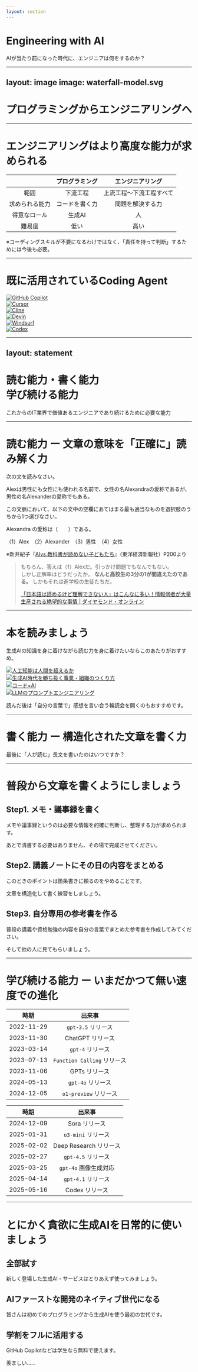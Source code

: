 ```yaml
---
layout: section
---
```


# Engineering with AI

AIが当たり前になった時代に、エンジニアは何をするのか？

---
layout: image
image: waterfall-model.svg
---

# プログラミングからエンジニアリングへ

<div v-click class="absolute left-1/2 bottom-85px -translate-x-1/2 border-red-500 border-8 w-100 h-20 rounded"></div>

<div v-click class="absolute left-1/2 top-85px -translate-x-1/2 border-blue-500 border-8 w-220 h-100 rounded"></div>

---

# エンジニアリングはより高度な能力が求められる

|                | プログラミング |     エンジニアリング     |
| :------------: | :------------: | :----------------------: |
|      範囲      |    下流工程    | 上流工程〜下流工程すべて |
| 求められる能力 | コードを書く力 |     問題を解決する力     |
|  得意なロール  |     生成AI     |            人            |
|     難易度     |      低い      |           高い           |

<div v-click>
<AutoFitText modelValue="コーディングしかできないプログラマーは生成AIに代替される"/>

※コーディングスキルが不要になるわけではなく、「責任を持って判断」するためには今後も必要。

</div>

---

# 既に活用されているCoding Agent

<div class="grid grid-rows-2 gap-4">
<div class="grid grid-cols-3 gap-32">
<div><a href="https://github.com/features/copilot" target="_blank" rel="noopener noreferrer"><img src="/coding-agent/github-copilot.png" alt="GitHub Copilot"></a></div>
<div><a href="https://www.cursor.so/" target="_blank" rel="noopener noreferrer"><img src="/coding-agent/cursor.png" alt="Cursor"></a></div>
<div><a href="https://cline.bot/" target="_blank" rel="noopener noreferrer"><img src="/coding-agent/cline.png" alt="Cline"></a></div>
</div>
<div class="grid grid-cols-3 gap-32">
<div><a href="https://devin.ai/" target="_blank" rel="noopener noreferrer"><img src="/coding-agent/devin.png" alt="Devin"></a></div>
<div><a href="https://windsurf.com/" target="_blank" rel="noopener noreferrer"><img src="/coding-agent/windsurf.png" alt="Windsurf"></a></div>
<div><a href="https://openai.com/index/introducing-codex/" target="_blank" rel="noopener noreferrer"><img src="/coding-agent/codex.png" alt="Codex"></a></div>
</div>
</div>

---
layout: statement
---

# 読む能力・書く能力<br>学び続ける能力

これからのIT業界で価値あるエンジニアであり続けるために必要な能力

---

# 読む能力 ー 文章の意味を「正確に」読み解く力

次の文を読みなさい。

Alexは男性にも女性にも使われる名前で、女性の名Alexandraの愛称であるが、男性の名Alexanderの愛称でもある。

この文脈において、以下の文中の空欄にあてはまる最も適当なものを選択肢のうちから1つ選びなさい。

Alexandra の愛称は（　　）である。

<span v-mark="{ color: 'red', type: 'circle' }">（1）Alex　</span>（2）Alexander　（3）男性　（4）女性

※新井紀子『[AIvs.教科書が読めない子どもたち](https://amzn.asia/d/dmqsbE8)』（東洋経済新報社）P200より

<div v-click>

> もちろん、答えは（1）Alexだ。引っかけ問題でもなんでもない。<br>
> しかし正解率はどうだったか。 **なんと高校生の3分の1が間違えたのである。** しかもそれは進学校の生徒たちだ。
>
> [「日本語は読めるけど理解できない人」はこんなに多い！情報弱者が大量生産される絶望的な事情 \| ダイヤモンド・オンライン](https://diamond.jp/articles/-/351911?page=2)

</div>

<AutoFitText v-click modelValue="長文に触れる機会が少なくなっていることが原因"/>

---

# 本を読みましょう

生成AIの知識を身に着けながら読む力を身に着けたいならこのあたりがおすすめ。

<div class="grid grid-cols-4 gap-4">
<div><a href="https://www.kadokawa.co.jp/product/321410000316/" target="_blank" rel="noopener noreferrer"><img src="/book/人工知能は人間を超えるか.png" alt="人工知能は人間を超えるか"></a></div>
<div><a href="https://bookplus.nikkei.com/atcl/catalog/24/01/26/01226/" target="_blank" rel="noopener noreferrer"><img src="/book/生成AI時代を勝ち抜く事業・組織のつくり方.png" alt="生成AI時代を勝ち抜く事業・組織のつくり方"></a></div>
<div><a href="https://gihyo.jp/book/2024/978-4-297-14484-5" target="_blank" rel="noopener noreferrer"><img src="/book/コード×AI.png" alt="コード×AI"></a></div>
<div><a href="https://www.oreilly.co.jp/books/9784814401130/" target="_blank" rel="noopener noreferrer"><img src="/book/LLMのプロンプトエンジニアリング.png" alt="LLMのプロンプトエンジニアリング"></a></div>
</div>

読んだ後は「自分の言葉で」感想を言い合う輪読会を開くのもおすすめです。

---

# 書く能力 ー 構造化された文章を書く力

最後に「人が読む」長文を書いたのはいつですか？

<div style="text-align: center;">
    <AutoFitText modelValue="プロンプトエンジニアリング"/>
    <AutoFitText modelValue="↓"/>
    <AutoFitText modelValue="情報を正確に伝える能力"/>
</div>

---

# 普段から文章を書くようにしましょう

## Step1. メモ・議事録を書く

メモや議事録というのは必要な情報を的確に判断し、整理する力が求められます。

あとで清書する必要はありません、その場で完成させてください。

## Step2. 講義ノートにその日の内容をまとめる

このときのポイントは箇条書きに頼るのをやめることです。

文章を構造化して書く練習をしましょう。

## Step3. 自分専用の参考書を作る

普段の講義や資格勉強の内容を自分の言葉でまとめた参考書を作成してみてください。

そして他の人に見てもらいましょう。

---

# 学び続ける能力 ー いまだかつて無い速度での進化

<div class="grid grid-cols-2 gap-4">
<div>

|    時期    |           出来事            |
| :--------: | :-------------------------: |
| 2022-11-29 |     `gpt-3.5` リリース      |
| 2023-11-30 |      ChatGPT リリース       |
| 2023-03-14 |      `gpt-4` リリース       |
| 2023-07-13 | `Function Calling` リリース |
| 2023-11-06 |        GPTs リリース        |
| 2024-05-13 |      `gpt-4o` リリース      |
| 2024-12-05 |    `o1-preview` リリース    |

</div>
<div>

|    時期    |         出来事         |
| :--------: | :--------------------: |
| 2024-12-09 |     Sora リリース      |
| 2025-01-31 |   `o3-mini` リリース   |
| 2025-02-02 | Deep Research リリース |
| 2025-02-27 |   `gpt-4.5` リリース   |
| 2025-03-25 | `gpt-4o` 画像生成対応  |
| 2025-04-14 |   `gpt-4.1` リリース   |
| 2025-05-16 |     Codex リリース     |

</div>
</div>

---

# とにかく貪欲に生成AIを日常的に使いましょう

## 全部試す

新しく登場した生成AI・サービスはとりあえず使ってみましょう。

## AIファーストな開発のネイティブ世代になる

皆さんは初めてのプログラミングから生成AIを使う最初の世代です。

## 学割をフルに活用する

GitHub Copilotなどは学生なら無料で使えます。

羨ましい……
